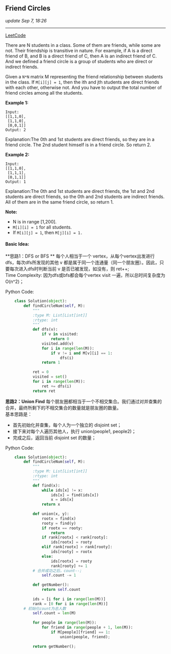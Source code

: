 ## Friend Circles
_update Sep 7, 18:26_

---
[LeetCode](https://leetcode.com/problems/friend-circles/description/)

There are N students in a class. Some of them are friends, while some are not. Their friendship is transitive in nature. For example, if A is a direct friend of B, and B is a direct friend of C, then A is an indirect friend of C. And we defined a friend circle is a group of students who are direct or indirect friends.

Given a `N*N` matrix M representing the friend relationship between students in the class. If `M[i][j] = 1`, then the ith and jth students are direct friends with each other, otherwise not. And you have to output the total number of friend circles among all the students.

**Example 1:**

    Input: 
    [[1,1,0],
     [1,1,0],
     [0,0,1]]
    Output: 2
Explanation:The 0th and 1st students are direct friends, so they are in a friend circle. 
The 2nd student himself is in a friend circle. So return 2.

**Example 2:**

    Input: 
    [[1,1,0],
     [1,1,1],
     [0,1,1]]
    Output: 1
Explanation:The 0th and 1st students are direct friends, the 1st and 2nd students are direct friends, 
so the 0th and 2nd students are indirect friends. All of them are in the same friend circle, so return 1.

**Note:**

-  N is in range [1,200].
-  `M[i][i] = 1` for all students.
-  If `M[i][j] = 1`, then `M[j][i] = 1.`

#### Basic Idea:
**思路1：DFS or BFS **
每个人相当于一个 vertex，从每个vertex出发进行dfs，每次dfs所发现的其他 v 都是属于同一个连通量（同一个朋友圈）。因此，只要每次进入dfs时判断当前 v 是否已被发现，如没有，则 ret++;   
Time Complexity: 因为dfs或bfs都会每个vertex visit 一遍，所以总时间复杂度为O(n^2)；

Python Code:
```python
    class Solution(object):
        def findCircleNum(self, M):
            """
            :type M: List[List[int]]
            :rtype: int
            """
            def dfs(v):
                if v in visited:
                    return 0
                visited.add(v)
                for i in range(len(M)):
                    if v != i and M[v][i] == 1:
                        dfs(i)
                return 1
                
            ret = 0
            visited = set()
            for i in range(len(M)):
                ret += dfs(i)
            return ret
```

**思路2：Union Find**
每个朋友圈都相当于一个不相交集合。我们通过对并查集的合并，最终所剩下的不相交集合的数量就是朋友圈的数量。  
基本思路是：
-  首先初始化并查集，每个人为一个独立的 disjoint set；
-  接下来对每个人遍历其他人，执行 union(people1, people2)；
-  完成之后，返回当前 disjoint set 的数量；

Python Code:
```python
    class Solution(object):
        def findCircleNum(self, M):
            """
            :type M: List[List[int]]
            :rtype: int
            """
            def find(x):
                while ids[x] != x:
                    ids[x] = find(ids[x])
                    x = ids[x]
                return x
            
            def union(x, y):
                rootx = find(x)
                rooty = find(y)
                if rootx == rooty:
                    return
                if rank[rootx] < rank[rooty]:
                    ids[rootx] = rooty
                elif rank[rootx] > rank[rooty]:
                    ids[rooty] = rootx
                else:
                    ids[rootx] = rooty
                    rank[rooty] += 1
            # 合并成功之后，count--;
                self.count -= 1
            
            def getNumber():
                return self.count
            
            ids = [i for i in range(len(M))]
            rank = [0 for i in range(len(M))]
        # 初始化count为总人数 
            self.count = len(M)
            
            for people in range(len(M)):
                for friend in range(people + 1, len(M)):
                    if M[people][friend] == 1:
                        union(people, friend);
    
            return getNumber();
```









